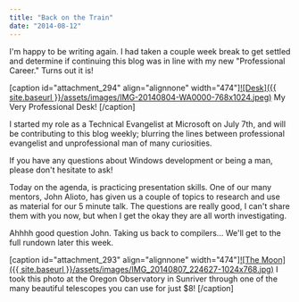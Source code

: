 ```yaml
---
title: "Back on the Train"
date: "2014-08-12"
---
```


I'm happy to be writing again. I had taken a couple week break to get settled and determine if continuing this blog was in line with my new "Professional Career." Turns out it is!

\[caption id="attachment\_294" align="alignnone" width="474"\][![Desk]({{ site.baseurl }}/assets/images/IMG-20140804-WA0000-768x1024.jpeg)](http://timmyreilly.azurewebsites.net/wp-content/uploads/2014/08/IMG-20140804-WA0000.jpeg) My Very Professional Desk! \[/caption\]

I started my role as a Technical Evangelist at Microsoft on July 7th, and will be contributing to this blog weekly; blurring the lines between professional evangelist and unprofessional man of many curiosities.

If you have any questions about Windows development or being a man, please don't hesitate to ask!

Today on the agenda, is practicing presentation skills. One of our many mentors, John Alioto, has given us a couple of topics to research and use as material for our 5 minute talk. The questions are really good, I can't share them with you now, but when I get the okay they are all worth investigating.

Ahhhh good question John. Taking us back to compilers... We'll get to the full rundown later this week.

\[caption id="attachment\_293" align="alignnone" width="474"\][![The Moon]({{ site.baseurl }}/assets/images/IMG_20140807_224627-1024x768.jpg)](http://timmyreilly.azurewebsites.net/wp-content/uploads/2014/08/IMG_20140807_224627.jpg) I took this photo at the Oregon Observatory in Sunriver through one of the many beautiful telescopes you can use for just $8! \[/caption\]

